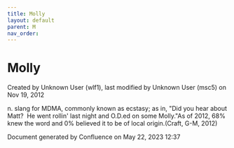 ```yaml
---
title: Molly
layout: default
parent: M
nav_order:
---
```


# Molly

Created by  Unknown User (wlf1), last modified by  Unknown User (msc5) on Nov 19, 2012

n. slang for MDMA, commonly known as ecstasy; as in, &quot;Did you hear about Matt?  He went rollin' last night and O.D.ed on some Molly.&quot;As of 2012, 68% knew the word and 0% believed it to be of local origin.(Craft, G-M, 2012)

Document generated by Confluence on May 22, 2023 12:37


